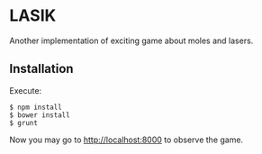 # LASIK

Another implementation of exciting game about moles and lasers.

## Installation

Execute:

```
$ npm install
$ bower install
$ grunt
```
Now you may go to [http://localhost:8000][1] to observe the game.


  [1]: http://localhost:8000
